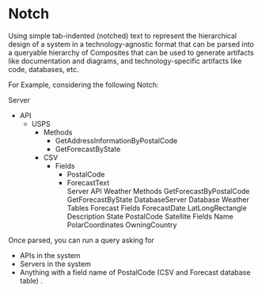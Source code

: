 # Notch
Using simple tab-indented (notched) text to represent the hierarchical design of a system in a technology-agnostic format that can be parsed into a queryable hierarchy of Composites that can be used to generate artifacts like documentation and diagrams, and technology-specific artifacts like code, databases, etc.

For Example, considering the following Notch:

Server
  * API
    * USPS
      * Methods
        * GetAddressInformationByPostalCode
        * GetForecastByState
      * CSV
        * Fields
            * PostalCode
            * ForecastText            
Server
    API
        Weather
            Methods
                GetForecastByPostalCode
                GetForecastByState
DatabaseServer
  Database
    Weather
      Tables
        Forecast
          Fields
            ForecastDate
            LatLongRectangle
            Description
            State
            PostalCode
        Satellite
          Fields
            Name
            PolarCoordinates
            OwningCountry

Once parsed, you can run a query asking for  
- APIs in the system
- Servers in the system 
- Anything with a field name of PostalCode (CSV and Forecast database table)
.
